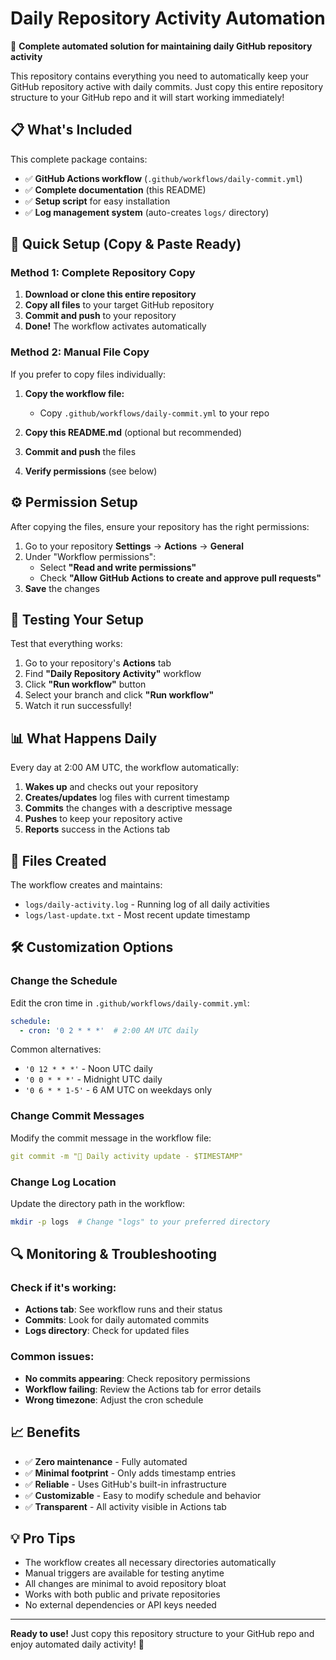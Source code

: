 # Daily Repository Activity Automation

🤖 **Complete automated solution for maintaining daily GitHub repository activity**

This repository contains everything you need to automatically keep your GitHub repository active with daily commits. Just copy this entire repository structure to your GitHub repo and it will start working immediately!

## 📋 What's Included

This complete package contains:
- ✅ **GitHub Actions workflow** (`.github/workflows/daily-commit.yml`)
- ✅ **Complete documentation** (this README)
- ✅ **Setup script** for easy installation
- ✅ **Log management system** (auto-creates `logs/` directory)

## 🚀 Quick Setup (Copy & Paste Ready)

### Method 1: Complete Repository Copy
1. **Download or clone this entire repository**
2. **Copy all files** to your target GitHub repository
3. **Commit and push** to your repository
4. **Done!** The workflow activates automatically

### Method 2: Manual File Copy
If you prefer to copy files individually:

1. **Copy the workflow file:**
   - Copy `.github/workflows/daily-commit.yml` to your repo
   
2. **Copy this README.md** (optional but recommended)

3. **Commit and push** the files

4. **Verify permissions** (see below)

## ⚙️ Permission Setup

After copying the files, ensure your repository has the right permissions:

1. Go to your repository **Settings** → **Actions** → **General**
2. Under "Workflow permissions":
   - Select **"Read and write permissions"**
   - Check **"Allow GitHub Actions to create and approve pull requests"**
3. **Save** the changes

## 🧪 Testing Your Setup

Test that everything works:

1. Go to your repository's **Actions** tab
2. Find **"Daily Repository Activity"** workflow
3. Click **"Run workflow"** button
4. Select your branch and click **"Run workflow"**
5. Watch it run successfully!

## 📊 What Happens Daily

Every day at 2:00 AM UTC, the workflow automatically:

1. **Wakes up** and checks out your repository
2. **Creates/updates** log files with current timestamp
3. **Commits** the changes with a descriptive message
4. **Pushes** to keep your repository active
5. **Reports** success in the Actions tab

## 📁 Files Created

The workflow creates and maintains:
- `logs/daily-activity.log` - Running log of all daily activities
- `logs/last-update.txt` - Most recent update timestamp

## 🛠️ Customization Options

### Change the Schedule
Edit the cron time in `.github/workflows/daily-commit.yml`:
```yaml
schedule:
  - cron: '0 2 * * *'  # 2:00 AM UTC daily
```

Common alternatives:
- `'0 12 * * *'` - Noon UTC daily
- `'0 0 * * *'` - Midnight UTC daily
- `'0 6 * * 1-5'` - 6 AM UTC on weekdays only

### Change Commit Messages
Modify the commit message in the workflow file:
```yaml
git commit -m "🤖 Daily activity update - $TIMESTAMP"
```

### Change Log Location
Update the directory path in the workflow:
```bash
mkdir -p logs  # Change "logs" to your preferred directory
```

## 🔍 Monitoring & Troubleshooting

### Check if it's working:
- **Actions tab**: See workflow runs and their status
- **Commits**: Look for daily automated commits
- **Logs directory**: Check for updated files

### Common issues:
- **No commits appearing**: Check repository permissions
- **Workflow failing**: Review the Actions tab for error details
- **Wrong timezone**: Adjust the cron schedule

## 📈 Benefits

- ✅ **Zero maintenance** - Fully automated
- ✅ **Minimal footprint** - Only adds timestamp entries
- ✅ **Reliable** - Uses GitHub's built-in infrastructure
- ✅ **Customizable** - Easy to modify schedule and behavior
- ✅ **Transparent** - All activity visible in Actions tab

## 💡 Pro Tips

- The workflow creates all necessary directories automatically
- Manual triggers are available for testing anytime
- All changes are minimal to avoid repository bloat
- Works with both public and private repositories
- No external dependencies or API keys needed

---

**Ready to use!** Just copy this repository structure to your GitHub repo and enjoy automated daily activity! 🎉
